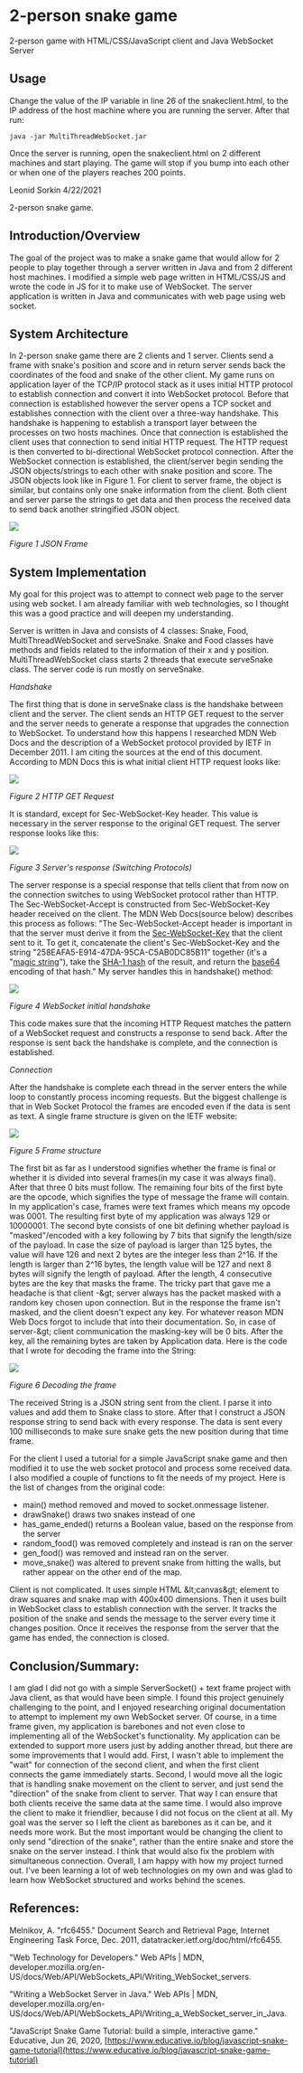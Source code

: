 # 2-person snake game
2-person game with HTML/CSS/JavaScript client and Java WebSocket Server



## Usage

Change the value of the IP variable in line 26 of the snakeclient.html, to the IP address of the host machine where you are running the server. After that run:

```
java -jar MultiThreadWebSocket.jar
```
Once the server is running, open the snakeclient.html on 2 different machines and start playing. The game will stop if you bump into each other or when one of the players reaches 200 points.

Leonid Sorkin 4/22/2021

2-person snake game.

## Introduction/Overview

The goal of the project was to make a snake game that would allow for 2 people to play together through a server written in Java and from 2 different host machines. I modified a simple web page written in HTML/CSS/JS and wrote the code in JS for it to make use of WebSocket. The server application is written in Java and communicates with web page using web socket.

## System Architecture

In 2-person snake game there are 2 clients and 1 server. Clients send a frame with snake&#39;s position and score and in return server sends back the coordinates of the food and snake of the other client. My game runs on application layer of the TCP/IP protocol stack as it uses initial HTTP protocol to establish connection and convert it into WebSocket protocol. Before that connection is established however the server opens a TCP socket and establishes connection with the client over a three-way handshake. This handshake is happening to establish a transport layer between the processes on two hosts machines. Once that connection is established the client uses that connection to send initial HTTP request. The HTTP request is then converted to bi-directional WebSocket protocol connection. After the WebSocket connection is established, the client/server begin sending the JSON objects/strings to each other with snake position and score. The JSON objects look like in Figure 1. For client to server frame, the object is similar, but contains only one snake information from the client. Both client and server parse the strings to get data and then process the received data to send back another stringified JSON object.

![](Picture1.png)

_Figure 1 JSON Frame_

## System Implementation

My goal for this project was to attempt to connect web page to the server using web socket. I am already familiar with web technologies, so I thought this was a good practice and will deepen my understanding.

Server is written in Java and consists of 4 classes: Snake, Food, MultiThreadWebSocket and serveSnake. Snake and Food classes have methods and fields related to the information of their x and y position. MultiThreadWebSocket class starts 2 threads that execute serveSnake class. The server code is run mostly on serveSnake.

_Handshake_

The first thing that is done in serveSnake class is the handshake between client and the server. The client sends an HTTP GET request to the server and the server needs to generate a response that upgrades the connection to WebSocket. To understand how this happens I researched MDN Web Docs and the description of a WebSocket protocol provided by IETF in December 2011. I am citing the sources at the end of this document. According to MDN Docs this is what initial client HTTP request looks like:

![](RackMultipart20210628-4-1f9uxi1_html_e0ca21fe6bafe7a.png)

_Figure 2 HTTP GET Request_

It is standard, except for Sec-WebSocket-Key header. This value is necessary in the server response to the original GET request. The server response looks like this:

![](RackMultipart20210628-4-1f9uxi1_html_b2e6c15a95f989d9.png)

_Figure 3 Server&#39;s response (Switching Protocols)_

The server response is a special response that tells client that from now on the connection switches to using WebSocket protocol rather than HTTP. The Sec-WebSocket-Accept is constructed from Sec-WebSocket-Key header received on the client. The MDN Web Docs(source below) describes this process as follows: &quot;The Sec-WebSocket-Accept header is important in that the server must derive it from the [Sec-WebSocket-Key](https://developer.mozilla.org/en-US/docs/Web/HTTP/Headers/Sec-WebSocket-Key) that the client sent to it. To get it, concatenate the client&#39;s Sec-WebSocket-Key and the string &quot;258EAFA5-E914-47DA-95CA-C5AB0DC85B11&quot; together (it&#39;s a &quot;[magic string](https://en.wikipedia.org/wiki/Magic_string)&quot;), take the [SHA-1 hash](https://en.wikipedia.org/wiki/SHA-1) of the result, and return the [base64](https://en.wikipedia.org/wiki/Base64) encoding of that hash.&quot; My server handles this in handshake() method:

![](RackMultipart20210628-4-1f9uxi1_html_bc4681171506bd89.png)

_Figure 4 WebSocket initial handshake_

This code makes sure that the incoming HTTP Request matches the pattern of a WebSocket request and constructs a response to send back. After the response is sent back the handshake is complete, and the connection is established.

_Connection_

After the handshake is complete each thread in the server enters the while loop to constantly process incoming requests. But the biggest challenge is that in Web Socket Protocol the frames are encoded even if the data is sent as text. A single frame structure is given on the IETF website:

![](RackMultipart20210628-4-1f9uxi1_html_8454ff653a0a4769.png)

_Figure 5 Frame structure_

The first bit as far as I understood signifies whether the frame is final or whether it is divided into several frames(in my case it was always final). After that three 0 bits must follow. The remaining four bits of the first byte are the opcode, which signifies the type of message the frame will contain. In my application&#39;s case, frames were text frames which means my opcode was 0001. The resulting first byte of my application was always 129 or 10000001. The second byte consists of one bit defining whether payload is &quot;masked&quot;/encoded with a key following by 7 bits that signify the length/size of the payload. In case the size of payload is larger than 125 bytes, the value will have 126 and next 2 bytes are the integer less than 2^16. If the length is larger than 2^16 bytes, the length value will be 127 and next 8 bytes will signify the length of payload. After the length, 4 consecutive bytes are the key that masks the frame. The tricky part that gave me a headache is that client -\&gt; server always has the packet masked with a random key chosen upon connection. But in the response the frame isn&#39;t masked, and the client doesn&#39;t expect any key. For whatever reason MDN Web Docs forgot to include that into their documentation. So, in case of server-\&gt; client communication the masking-key will be 0 bits. After the key, all the remaining bytes are taken by Application data. Here is the code that I wrote for decoding the frame into the String:

![](RackMultipart20210628-4-1f9uxi1_html_200e45b120df9f55.png)

_Figure 6 Decoding the frame_

The received String is a JSON string sent from the client. I parse it into values and add them to Snake class to store. After that I construct a JSON response string to send back with every response. The data is sent every 100 milliseconds to make sure snake gets the new position during that time frame.

For the client I used a tutorial for a simple JavaScript snake game and then modified it to use the web socket protocol and process some received data. I also modified a couple of functions to fit the needs of my project. Here is the list of changes from the original code:

- main() method removed and moved to socket.onmessage listener.
- drawSnake() draws two snakes instead of one
- has\_game\_ended() returns a Boolean value, based on the response from the server
- random\_food() was removed completely and instead is ran on the server
- gen\_food() was removed and instead ran on the server.
- move\_snake() was altered to prevent snake from hitting the walls, but rather appear on the other end of the map.

Client is not complicated. It uses simple HTML \&lt;canvas\&gt; element to draw squares and snake map with 400x400 dimensions. Then it uses built in WebSocket class to establish connection with the server. It tracks the position of the snake and sends the message to the server every time it changes position. Once it receives the response from the server that the game has ended, the connection is closed.

## Conclusion/Summary:

I am glad I did not go with a simple ServerSocket() + text frame project with Java client, as that would have been simple. I found this project genuinely challenging to the point, and I enjoyed researching original documentation to attempt to implement my own WebSocket server. Of course, in a time frame given, my application is barebones and not even close to implementing all of the WebSocket&#39;s functionality. My application can be extended to support more users just by adding another thread, but there are some improvements that I would add. First, I wasn&#39;t able to implement the &quot;wait&quot; for connection of the second client, and when the first client connects the game immediately starts. Second, I would move all the logic that is handling snake movement on the client to server, and just send the &quot;direction&quot; of the snake from client to server. That way I can ensure that both clients receive the same data at the same time. I would also improve the client to make it friendlier, because I did not focus on the client at all. My goal was the server so I left the client as barebones as it can be, and it needs more work. But the most important would be changing the client to only send &quot;direction of the snake&quot;, rather than the entire snake and store the snake on the server instead. I think that would also fix the problem with simultaneous connection. Overall, I am happy with how my project turned out. I&#39;ve been learning a lot of web technologies on my own and was glad to learn how WebSocket structured and works behind the scenes.

## References:

Melnikov, A. &quot;rfc6455.&quot; Document Search and Retrieval Page, Internet Engineering Task Force, Dec. 2011, datatracker.ietf.org/doc/html/rfc6455.

&quot;Web Technology for Developers.&quot; Web APIs | MDN, developer.mozilla.org/en-US/docs/Web/API/WebSockets\_API/Writing\_WebSocket\_servers.

&quot;Writing a WebSocket Server in Java.&quot; Web APIs | MDN, developer.mozilla.org/en-US/docs/Web/API/WebSockets\_API/Writing\_a\_WebSocket\_server\_in\_Java.

&quot;JavaScript Snake Game Tutorial: build a simple, interactive game.&quot; Educative, Jun 26, 2020, [https://www.educative.io/blog/javascript-snake-game-tutorial](https://www.educative.io/blog/javascript-snake-game-tutorial)
